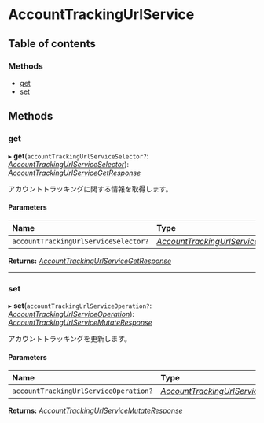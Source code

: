 # AccountTrackingUrlService


## Table of contents

### Methods

- [get](accounttrackingurlservice.md#get)
- [set](accounttrackingurlservice.md#set)

## Methods

### get

▸ **get**(`accountTrackingUrlServiceSelector?`: [*AccountTrackingUrlServiceSelector*](../../data/display/accounttrackingurlserviceselector.md)): [*AccountTrackingUrlServiceGetResponse*](../../data/display/accounttrackingurlservicegetresponse.md)

<div lang=\"ja\">アカウントトラッキングに関する情報を取得します。</div> 

#### Parameters

| Name | Type |
| :------ | :------ |
| `accountTrackingUrlServiceSelector?` | [*AccountTrackingUrlServiceSelector*](../../data/display/accounttrackingurlserviceselector.md) |

**Returns:** [*AccountTrackingUrlServiceGetResponse*](../../data/display/accounttrackingurlservicegetresponse.md)

___

### set

▸ **set**(`accountTrackingUrlServiceOperation?`: [*AccountTrackingUrlServiceOperation*](../../data/display/accounttrackingurlserviceoperation.md)): [*AccountTrackingUrlServiceMutateResponse*](../../data/display/accounttrackingurlservicemutateresponse.md)

<div lang=\"ja\">アカウントトラッキングを更新します。</div> 

#### Parameters

| Name | Type |
| :------ | :------ |
| `accountTrackingUrlServiceOperation?` | [*AccountTrackingUrlServiceOperation*](../../data/display/accounttrackingurlserviceoperation.md) |

**Returns:** [*AccountTrackingUrlServiceMutateResponse*](../../data/display/accounttrackingurlservicemutateresponse.md)
